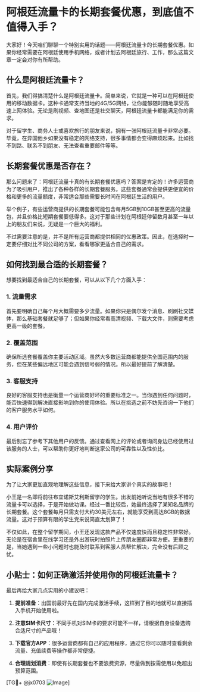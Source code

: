 # 阿根廷流量卡的长期套餐优惠，到底值不值得入手？

大家好！今天咱们聊聊一个特别实用的话题——阿根廷流量卡的长期套餐优惠。如果你经常需要在阿根廷使用手机网络，或者计划去阿根廷旅行、工作，那么这篇文章一定会对你有所帮助。

## 什么是阿根廷流量卡？

首先，我们得搞清楚什么是阿根廷流量卡。简单来说，它就是一种可以在阿根廷使用的移动数据卡。这种卡通常支持当地的4G/5G网络，让你能够随时随地享受高速上网体验。无论是刷视频、查地图还是社交聊天，阿根廷流量卡都能满足你的需求。

对于留学生、商务人士或喜欢旅行的朋友来说，拥有一张阿根廷流量卡非常必要。毕竟，在异国他乡如果没有稳定的网络支持，很多事情都会变得麻烦起来。比如找不到路、联系不到朋友、无法查看重要邮件等等。

## 长期套餐优惠是否存在？

那么问题来了：阿根廷流量卡真的有长期套餐优惠吗？答案是肯定的！许多运营商为了吸引用户，推出了各种各样的长期套餐服务。这些套餐通常会提供更便宜的价格和更多的流量额度，非常适合那些需要长时间在阿根廷生活的用户。

举个例子，有些运营商提供的长期套餐可能包含每月5GB到10GB甚至更高的流量包，并且价格比短期套餐要低得多。这对于那些计划在阿根廷停留数月甚至一年以上的朋友们来说，无疑是一个巨大的福利。

不过需要注意的是，并不是所有运营商都提供相同的优惠政策。因此，在选择时一定要仔细对比不同公司的方案，看看哪家更适合自己的需求。

## 如何找到最合适的长期套餐？

想要找到最适合自己的长期套餐，可以从以下几个方面入手：

### 1. 流量需求
首先要明确自己每个月大概需要多少流量。如果你只是偶尔发个消息、刷刷社交媒体，那么基础套餐就足够了；但如果你经常看高清视频、下载大文件，则需要考虑更高一级的套餐。

### 2. 覆盖范围
确保所选套餐覆盖你主要活动区域。虽然大多数运营商都能提供全国范围内的服务，但在某些偏远地区可能会遇到信号弱的情况。所以最好提前了解清楚。

### 3. 客服支持
良好的客服支持也是衡量一个运营商好坏的重要标准之一。当你遇到任何问题时，能否快速得到解决直接影响到你的使用体验。所以在挑选之前不妨先咨询一下他们的客户服务水平如何。

### 4. 用户评价
最后别忘了参考下其他用户的反馈。通过查看网上的评论或者询问身边已经使用过该服务的人士，可以帮助你更好地判断这家公司的可靠性以及性价比。

## 实际案例分享

为了让大家更加直观地理解这些信息，接下来给大家讲个真实的故事吧！

小王是一名即将前往布宜诺斯艾利斯留学的学生。出发前她听说当地有很多不错的流量卡可以选择，于是开始做功课。经过一番比较后，她最终选择了某知名品牌的长期套餐。这个套餐每月只需支付大约30美元左右，就能享受到高达8GB的数据流量。这对于预算有限的学生党来说简直太划算了！

不仅如此，在整个留学期间，小王还发现这款产品不仅速度快而且稳定性非常好。无论是在宿舍里在线学习还是外出游玩时拍照片上传朋友圈都非常方便。更重要的是，当她遇到一些小问题时也能及时联系到客服人员帮忙解决，完全没有后顾之忧。

## 小贴士：如何正确激活并使用你的阿根廷流量卡？

最后再给大家几点实用的小建议吧：

1. **提前准备**：出国前最好先在国内完成激活手续，这样到了目的地就可以直接插入手机开始使用啦。
   
2. **注意SIM卡尺寸**：不同手机对SIM卡的要求可能不一样，请根据自身设备选购合适尺寸的产品哦！

3. **下载官方APP**：很多运营商都有自己的应用程序，通过它你可以随时查看剩余流量、充值续费等操作都非常便捷。

4. **合理规划消费**：即使有长期套餐也不要浪费资源，尽量做到按需使用以免超出预算范围。

[TG💪+ @jx0703 ![Image](https://github.com/user-attachments/assets/dbca1d08-cadb-493c-b0ec-ad6f7a83f270)]